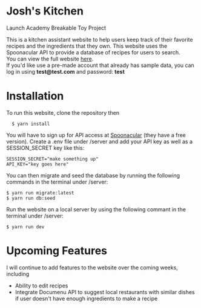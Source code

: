 # Josh's Kitchen
Launch Academy Breakable Toy Project

This is a kitchen assistant website to help users keep track of their favorite recipes and the ingredients that they own.  This website uses the Spoonacular API to provide a database of recipes for users to search.  
You can view the full website [here](https://joshs-kitchen.herokuapp.com/).  
If you'd like use a pre-made account that already has sample data, you can log in using **test<span>@test.</span>com** and password: **test** 

# Installation
To run this website, clone the repository then 
```
  $ yarn install
```
You will have to sign up for API access at [Spoonacular](https://spoonacular.com/food-api) (they have a free version). 
Create a .env file under /server and add your API key as well as a SESSION_SECRET key like this:
```
SESSION_SECRET="make something up"
API_KEY="key goes here"
```
You can then migrate and seed the database by running the following commands in the terminal under /server:
```
$ yarn run migrate:latest
$ yarn run db:seed
```
Run the website on a local server by using the following commant in the terminal under /server:
```
$ yarn run dev
```
# Upcoming Features
I will continue to add features to the website over the coming weeks, including
- Ability to edit recipes
- Integrate Documenu API to suggest local restaurants with similar dishes if user doesn't have enough ingredients to make a recipe
